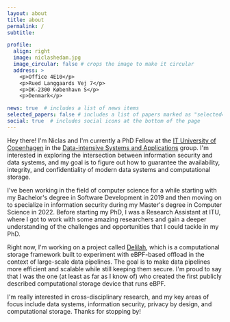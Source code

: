 ```yaml
---
layout: about
title: about
permalink: /
subtitle: 

profile:
  align: right
  image: niclashedam.jpg
  image_circular: false # crops the image to make it circular
  address: >
    <p>Office 4E10</p>
    <p>Rued Langgaards Vej 7</p>
    <p>DK-2300 København S</p>
    <p>Denmark</p>

news: true  # includes a list of news items
selected_papers: false # includes a list of papers marked as "selected={true}"
social: true  # includes social icons at the bottom of the page
---
```


Hey there! I'm Niclas and I'm currently a PhD Fellow at the [IT University of Copenhagen](https://en.itu.dk) in the [Data-intensive Systems and Applications](https://dasya.itu.dk) group. I'm interested in exploring the intersection between information security and data systems, and my goal is to figure out how to guarantee the availability, integrity, and confidentiality of modern data systems and computational storage.

I've been working in the field of computer science for a while starting with my Bachelor's degree in Software Development in 2019 and then moving on to specialize in information security during my Master's degree in Computer Science in 2022. Before starting my PhD, I was a Research Assistant at ITU, where I got to work with some amazing researchers and gain a deeper understanding of the challenges and opportunities that I could tackle in my PhD.

Right now, I'm working on a project called [Delilah](/projects/delilah/), which is a computational storage framework built to experiment with eBPF-based offload in the context of large-scale data pipelines. The goal is to make data pipelines more efficient and scalable while still keeping them secure. I'm proud to say that I was the one (at least as far as I know of) who created the first publicly described computational storage device that runs eBPF.

I'm really interested in cross-disciplinary research, and my key areas of focus include data systems, information security, privacy by design, and computational storage. Thanks for stopping by!